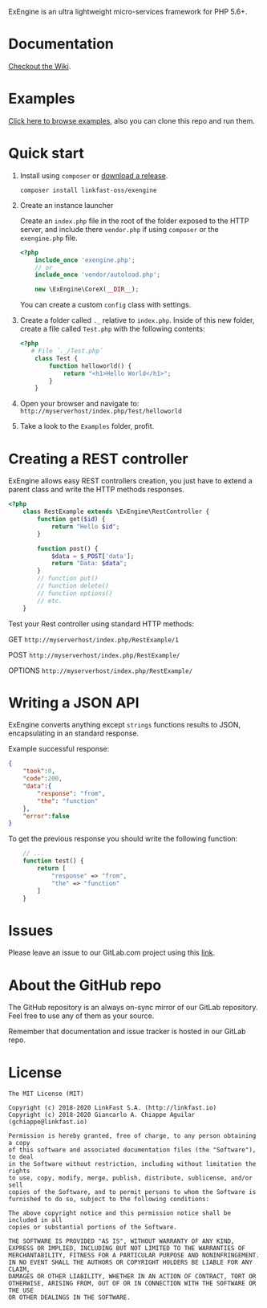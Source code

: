 ExEngine is an ultra lightweight micro-services framework for PHP 5.6+.

Documentation
===

[Checkout the Wiki](https://gitlab.com/linkfast-oss/exengine/wikis/home).

Examples
===

[Click here to browse examples](https://gitlab.com/linkfast-oss/exengine/-/tree/master/examples), also
you can clone this repo and run them.

Quick start
===

1. Install using `composer` or 
[download a release](https://gitlab.com/linkfast-oss/exengine/-/releases).

    ```
    composer install linkfast-oss/exengine
    ````

2. Create an instance launcher

    Create an `index.php` file in the root of the folder exposed to the HTTP server, 
    and include there `vendor.php` if using `composer` or the `exengine.php` file.

    ```php
    <?php
        include_once 'exengine.php';
        // or
        include_once 'vendor/autoload.php';

        new \ExEngine\CoreX(__DIR__);
    ```
    
    You can create a custom `config` class with settings. 

3. Create a folder called `._` relative to `index.php`. Inside of this new folder, 
create a file called `Test.php` with the following contents:

    ```php
    <?php
       # File ´._/Test.php´
        class Test {
            function helloworld() {
                return "<h1>Hello World</h1>";
            }
        }
    ```

4. Open your browser and navigate to: `http://myserverhost/index.php/Test/helloworld`

5. Take a look to the `Examples` folder, profit.

Creating a REST controller
===

ExEngine allows easy REST controllers creation, you just have to extend a parent class and write the HTTP methods responses.

```php
<?php
    class RestExample extends \ExEngine\RestController {
        function get($id) {
            return "Hello $id";
        }

        function post() {
            $data = $_POST['data'];
            return "Data: $data";
        }
        // function put()
        // function delete()
        // function options()
        // etc.
    }
```

Test your Rest controller using standard HTTP methods: 

GET `http://myserverhost/index.php/RestExample/1`

POST `http://myserverhost/index.php/RestExample/`

OPTIONS `http://myserverhost/index.php/RestExample/`

Writing a JSON API
===

ExEngine converts anything except `strings` functions results to JSON, encapsulating in an standard response.

Example successful response:
```json
{
    "took":0,
    "code":200,
    "data":{
        "response": "from",
        "the": "function"
    },
    "error":false
}
```

To get the previous response you should write the following function:

```php
    // ...
    function test() {
        return [
            "response" => "from",
            "the" => "function"
        ]
    }
```

Issues
===

Please leave an issue to our GitLab.com project using this [link](https://gitlab.com/linkfast-oss/exengine/issues/new).

About the GitHub repo
===

The GitHub repository is an always on-sync mirror of our GitLab repository. Feel free to use any of them as your source.

Remember that documentation and issue tracker is hosted in our GitLab repo.

License
===

```
The MIT License (MIT)

Copyright (c) 2018-2020 LinkFast S.A. (http://linkfast.io)
Copyright (c) 2018-2020 Giancarlo A. Chiappe Aguilar (gchiappe@linkfast.io)

Permission is hereby granted, free of charge, to any person obtaining a copy
of this software and associated documentation files (the "Software"), to deal
in the Software without restriction, including without limitation the rights
to use, copy, modify, merge, publish, distribute, sublicense, and/or sell
copies of the Software, and to permit persons to whom the Software is
furnished to do so, subject to the following conditions:

The above copyright notice and this permission notice shall be included in all
copies or substantial portions of the Software.

THE SOFTWARE IS PROVIDED "AS IS", WITHOUT WARRANTY OF ANY KIND,
EXPRESS OR IMPLIED, INCLUDING BUT NOT LIMITED TO THE WARRANTIES OF
MERCHANTABILITY, FITNESS FOR A PARTICULAR PURPOSE AND NONINFRINGEMENT.
IN NO EVENT SHALL THE AUTHORS OR COPYRIGHT HOLDERS BE LIABLE FOR ANY CLAIM,
DAMAGES OR OTHER LIABILITY, WHETHER IN AN ACTION OF CONTRACT, TORT OR
OTHERWISE, ARISING FROM, OUT OF OR IN CONNECTION WITH THE SOFTWARE OR THE USE
OR OTHER DEALINGS IN THE SOFTWARE.
```